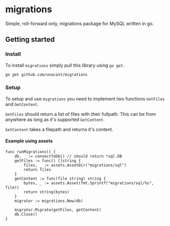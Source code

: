 # migrations

Simple, roll-forward only, migrations package for MySQL written in go.

## Getting started

### Install

To install `migrations` simply pull this library using `go get`.

```sh
go get github.com/unacast/migrations
```

### Setup

To setup and use `migrations` you need to implement two functions `GetFiles` and `GetContent`.

`GetFiles` should return a list of files with their fullpath. This can be from anywhere as long as it's supported `GetContent`.

`GetContent` takes a filepath and returns it's content.

#### Example using assets

```
func runMigrations() {
    db, _ := connectToDb() // should return *sql.DB
    getFiles := func() []string {
        files, _ := assets.AssetDir("migrations/sql")
        return files
    }
    getContent := func(file string) string {
        bytes, _ := assets.Asset(fmt.Sprintf("migrations/sql/%s", file))
        return string(bytes)
    }
    migrator := migrations.New(db)

    migrator.Migrate(getFiles, getContent)
    db.Close()
}
```
